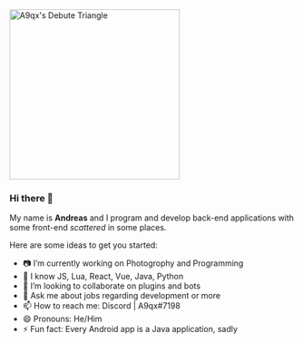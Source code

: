 <img src="https://www.a9qx.xyz/aboutme.42e27e52.png" alt="A9qx's Debute Triangle" width="300"/>

### Hi there 👋

My name is **Andreas** and I program and develop back-end applications with some front-end _scattered_ in some places.

Here are some ideas to get you started:

- 📷 I’m currently working on Photogrophy and Programming
- 🌱 I know JS, Lua, React, Vue, Java, Python
- 👯 I’m looking to collaborate on plugins and bots
- 💬 Ask me about jobs regarding development or more
- 📫 How to reach me: Discord | A9qx#7198
- 😄 Pronouns: He/Him
- ⚡ Fun fact: Every Android app is a Java application, sadly

